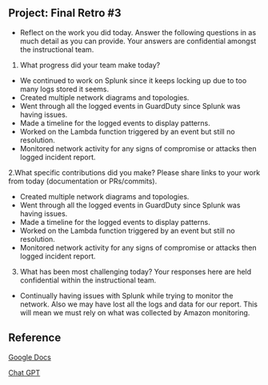 ## Project: Final Retro #3

- Reflect on the work you did today. Answer the following questions in as much detail as you can provide. Your answers are confidential amongst the instructional team.

1. What progress did your team make today?

- We continued to work on Splunk since it keeps locking up due to too many logs stored it seems.
- Created multiple network diagrams and topologies.
- Went through all the logged events in GuardDuty since Splunk was having issues.
- Made a timeline for the logged events to display patterns.
- Worked on the Lambda function triggered by an event but still no resolution.
- Monitored network activity for any signs of compromise or attacks then logged incident report.

2.What specific contributions did you make? Please share links to your work from today (documentation or PRs/commits).

- Created multiple network diagrams and topologies.
- Went through all the logged events in GuardDuty since Splunk was having issues.
- Made a timeline for the logged events to display patterns.
- Worked on the Lambda function triggered by an event but still no resolution.
- Monitored network activity for any signs of compromise or attacks then logged incident report.


3. What has been most challenging today? Your responses here are held confidential within the instructional team.

- Continually having issues with Splunk while trying to monitor the network. Also we may have lost all the logs and data for our report. This will mean we must rely on what was collected by Amazon monitoring.

## Reference

[Google Docs](https://docs.google.com/document/d/1AVgOQaBPhzfOBnODJXHRx2KEp1F4b21hZdYLrnNcCxI/edit?usp=sharing) 

[Chat GPT](https://chat.openai.com/share/84e11f49-b669-49d1-b615-167e345e3791) 
